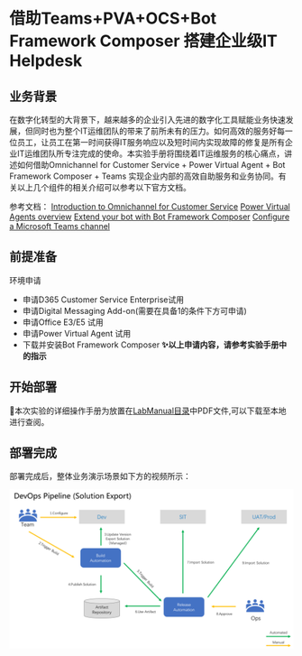# 借助Teams+PVA+OCS+Bot Framework Composer 搭建企业级IT Helpdesk

## 业务背景

在数字化转型的大背景下，越来越多的企业引入先进的数字化工具赋能业务快速发展，但同时也为整个IT运维团队的带来了前所未有的压力。如何高效的服务好每一位员工，让员工在第一时间获得IT服务响应以及短时间内实现故障的修复是所有企业IT运维团队所专注完成的使命。本实验手册将围绕着IT运维服务的核心痛点，讲述如何借助Omnichannel for Customer Service + Power Virtual Agent + Bot Framework Composer + Teams 实现企业内部的高效自助服务和业务协同。有关以上几个组件的相关介绍可以参考以下官方文档。

参考文档：
[Introduction to Omnichannel for Customer Service](https://docs.microsoft.com/en-us/dynamics365/customer-service/introduction-omnichannel)
[Power Virtual Agents overview](https://docs.microsoft.com/en-us/power-virtual-agents/fundamentals-what-is-power-virtual-agents)
[Extend your bot with Bot Framework Composer](https://docs.microsoft.com/en-us/power-virtual-agents/advanced-bot-framework-composer)
[Configure a Microsoft Teams channel](https://docs.microsoft.com/en-us/dynamics365/customer-service/configure-microsoft-teams)

## 前提准备

环境申请

- 申请D365 Customer Service Enterprise试用
- 申请Digital Messaging Add-on(需要在具备1的条件下方可申请)
- 申请Office E3/E5 试用
- 申请Power Virtual Agent 试用
- 下载并安装Bot Framework Composer
**✨以上申请内容，请参考实验手册中的指示**

## 开始部署

🥰本次实验的详细操作手册为放置在[LabManual目录](https://github.com/charlielv926/Biz-App-TechSolution/tree/main/Build%20IT%20HelpDesk%20with%20BizApp%20Platform/LabManual)中PDF文件,可以下载至本地进行查阅。

## 部署完成

部署完成后，整体业务演示场景如下方的视频所示：

[![](./Images/Solution%20Pipeline.png)](./Images/Test-ITHelpdesk-Bot.mp4)